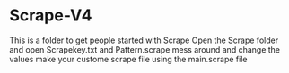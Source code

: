 # Scrape-V4
This is a folder to get people started with Scrape
Open the Scrape folder and open Scrapekey.txt and Pattern.scrape 
mess around and change the values
make your custome scrape file using the main.scrape file
